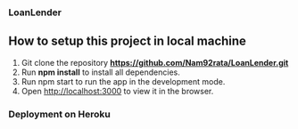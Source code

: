 ### LoanLender

## How to setup this project in local machine  
1. Git clone the repository **https://github.com/Nam92rata/LoanLender.git**  
2. Run **npm install** to install all dependencies.  
3. Run npm start to run the app in the development mode.  
4. Open [http://localhost:3000](http://localhost:3000) to view it in the browser.  

### Deployment on Heroku



